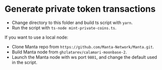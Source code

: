 # Generate private token transactions

* Change directory to this folder and build ts script with `yarn`.
* Run the script with `ts-node mint-private-coins.ts`.

If you want to use a local node:

* Clone Manta repo from `https://github.com/Manta-Network/Manta.git`.
* Build Manta node from `ghzlatarev/calamari-moonbase-2`.
* Launch the Manta node with ws port `9801`, and change the default used in the script.